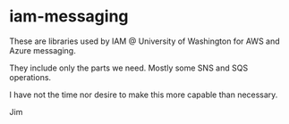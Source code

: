 # iam-messaging

These are libraries used by IAM @ University of Washington for AWS and Azure messaging.

They include only the parts we need.  Mostly some SNS and SQS operations.

I have not the time nor desire to make this more capable than necessary.

Jim

